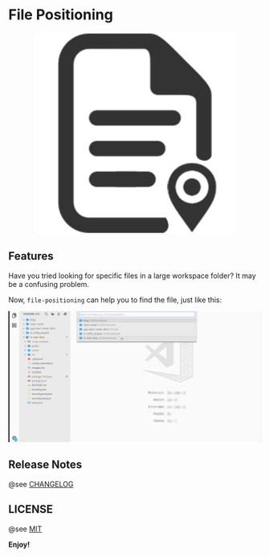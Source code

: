 # File Positioning

<div align="center">
  <img src="./src/assets/images/logo.png" width="400" alt="file-positioning">
</div>

## Features

Have you tried looking for specific files in a large workspace folder? It may be a confusing problem.

Now, `file-positioning` can help you to find the file, just like this:

![display_one](src/assets/images/display_one.gif)

## Release Notes

@see [CHANGELOG](./CHANGELOG.md)

## LICENSE

@see [MIT](./LICENSE)

**Enjoy!**

